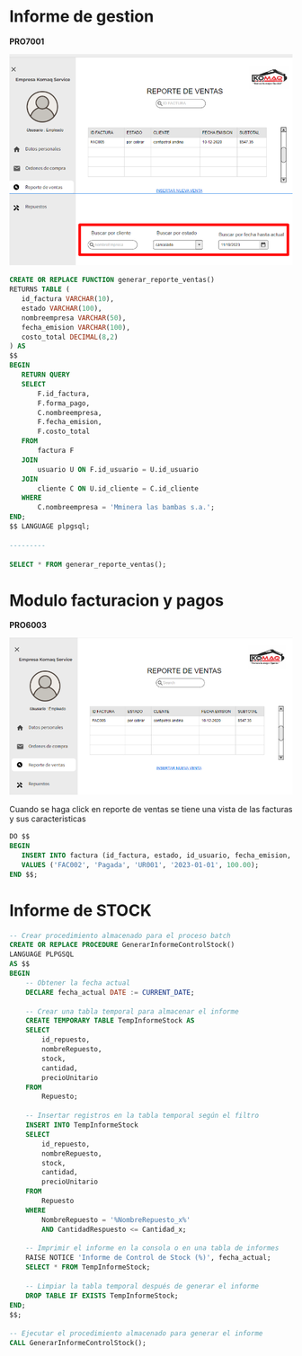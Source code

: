 # Informe de gestion 

**PRO7001**

![](https://raw.githubusercontent.com/RenzoAr10/DBD-KomaqService/0796b76f2f0a29e50fef25f8a30936ef6848abc4/Documentacion%20de%20Soporte/querys/FacturacionYPagos/GectionDeVentas.png)

 ```sql
CREATE OR REPLACE FUNCTION generar_reporte_ventas()
RETURNS TABLE (
    id_factura VARCHAR(10),
    estado VARCHAR(100),
    nombreempresa VARCHAR(50),
    fecha_emision VARCHAR(100),
    costo_total DECIMAL(8,2)
) AS
$$
BEGIN
    RETURN QUERY
    SELECT
        F.id_factura,
        F.forma_pago,
        C.nombreempresa,
        F.fecha_emision,
        F.costo_total
    FROM
        factura F
    JOIN
        usuario U ON F.id_usuario = U.id_usuario
    JOIN
        cliente C ON U.id_cliente = C.id_cliente
    WHERE
        C.nombreempresa = 'Mminera las bambas s.a.';
END;
$$ LANGUAGE plpgsql;

---------

SELECT * FROM generar_reporte_ventas();
 ```



# Modulo facturacion y pagos

**PRO6003**

![](https://raw.githubusercontent.com/RenzoAr10/DBD-KomaqService/60a1d4fd0b998af08f7f97751724bb9ff8d63eda/Documentacion%20de%20Soporte/querys/FacturacionYPagos/REPORTE%20DE%20VENTAS.png)

Cuando se haga click en reporte de ventas se tiene una vista de las facturas y sus caracteristicas

 ```sql
DO $$ 
BEGIN
    INSERT INTO factura (id_factura, estado, id_usuario, fecha_emision, costo_total)
    VALUES ('FAC002', 'Pagada', 'UR001', '2023-01-01', 100.00);
END $$;
```

# Informe de STOCK
```sql
-- Crear procedimiento almacenado para el proceso batch
CREATE OR REPLACE PROCEDURE GenerarInformeControlStock()
LANGUAGE PLPGSQL
AS $$
BEGIN
    -- Obtener la fecha actual
    DECLARE fecha_actual DATE := CURRENT_DATE;

    -- Crear una tabla temporal para almacenar el informe
    CREATE TEMPORARY TABLE TempInformeStock AS
    SELECT
        id_repuesto,
        nombreRepuesto,
        stock,
        cantidad,
        precioUnitario
    FROM
        Repuesto;

    -- Insertar registros en la tabla temporal según el filtro
    INSERT INTO TempInformeStock
    SELECT
        id_repuesto,
        nombreRepuesto,
        stock,
        cantidad,
        precioUnitario
    FROM
        Repuesto
    WHERE
        NombreRepuesto = '%NombreRepuesto_x%'
        AND CantidadRespuesto <= Cantidad_x;

    -- Imprimir el informe en la consola o en una tabla de informes
    RAISE NOTICE 'Informe de Control de Stock (%)', fecha_actual;
    SELECT * FROM TempInformeStock;

    -- Limpiar la tabla temporal después de generar el informe
    DROP TABLE IF EXISTS TempInformeStock;
END;
$$;

-- Ejecutar el procedimiento almacenado para generar el informe
CALL GenerarInformeControlStock();
```
